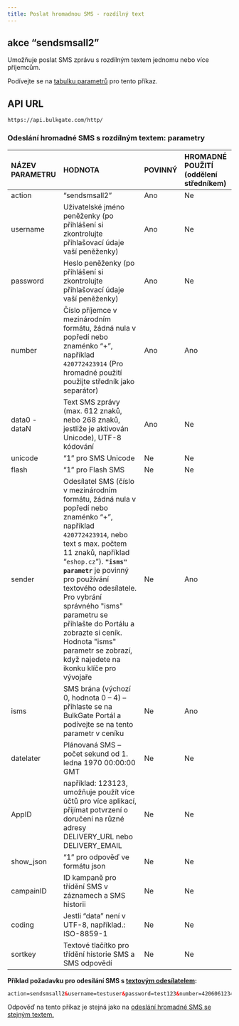 ```yaml
---
title: Poslat hromadnou SMS - rozdílný text
---
```


## akce “sendsmsall2”
Umožňuje poslat SMS zprávu s rozdílným textem jednomu nebo více příjemcům. 

Podívejte se na [tabulku parametrů](#odeslání-hromadné-sms-s-rozdílným-textem-parametry) pro tento příkaz.

## API URL
``` url
https://api.bulkgate.com/http/
```

### Odeslání hromadné SMS s rozdílným textem: parametry
|NÁZEV PARAMETRU|	HODNOTA|	POVINNÝ|	HROMADNÉ POUŽITÍ (oddělení středníkem)|
|:--- |:--- |:--- |:--- |
|action|	“sendsmsall2”|	Ano|	Ne|
|username|Uživatelské jméno peněženky (po přihlášení si zkontrolujte přihlašovací údaje vaší peněženky)	|Ano|	Ne|
|password|	Heslo peněženky (po přihlášení si zkontrolujte přihlašovací údaje vaší peněženky)	|Ano	|Ne|
|number|Číslo příjemce v mezinárodním formátu, žádná nula v popředí nebo znaménko “+”, například `420772423914` (Pro hromadné použití použijte středník jako separátor)|	Ano|	Ano|
|data0 - dataN|	Text SMS zprávy (max. 612 znaků, nebo 268 znaků, jestliže je aktivován Unicode), UTF-8 kódování|	Ano|	Ne|
|unicode|	“1” pro SMS Unicode|	Ne	|Ne|
|flash|	“1” pro Flash SMS|	Ne|	Ne|
|sender|	Odesílatel SMS (číslo v mezinárodním formátu, žádná nula v popředí nebo znaménko “+”, například `420772423914`, nebo text s max. počtem 11 znaků, například “`eshop.cz`”). **`"isms" parametr`** je povinný pro používání textového odesílatele. Pro vybrání správného "isms" parametru se přihlašte do Portálu a zobrazte si ceník. Hodnota "isms" parametr se zobrazí, když najedete na ikonku klíče pro vývojaře|	Ne|	Ano|
|isms|SMS brána (výchozí 0, hodnota 0 – 4) – přihlaste se na BulkGate Portál a podívejte se na tento parametr v ceníku |	Ne	|Ano|
|datelater|Plánovaná SMS – počet sekund od 1. ledna 1970 00:00:00 GMT|	Ne	|Ne|
|AppID|	například: 123123, umožňuje použít více účtů pro více aplikací, přijímat potvrzení o doručení na různé adresy DELIVERY_URL nebo DELIVERY_EMAIL|	Ne	|Ne|
|show_json|	“1” pro odpověď ve formátu json|	Ne|	Ne|
|campainID|	ID kampaně pro třídění SMS v záznamech a SMS historii	|Ne|	Ne|
|coding|	Jestli “data” není v UTF-8, například.: ISO-8859-1|	Ne|	Ne|
|sortkey|Textové tlačítko pro třídění historie SMS a SMS odpovědí|	Ne|	Ne|

**Příklad požadavku pro odesílání SMS s [textovým odesílatelem](sender-type.md):**
``` xml
action=sendsmsall2&username=testuser&password=test123&number=420606123456;420607123456&data0=Ahoj1&data1=Ahoj2&sender=testSender&isms=2
```

Odpověď na tento příkaz je stejná jako na [odeslání hromadné SMS se stejným textem.](http-low-level-api-send-bulk-sms-same-text.md)
